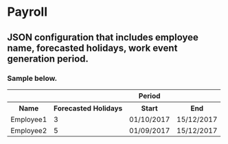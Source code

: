 # Payroll

## JSON configuration that includes employee name, forecasted holidays, work event generation period.

### Sample below. 
<table>
<tr>
<th>
</th>
<th>
</th>
<th>
Period
</th>

</tr>
<tr>
<th>
Name
</th>
<th>
Forecasted Holidays
</th>
<th>
Start
</th>
<th>
End
</th>
</tr>
<tr>
<td>
Employee1
</td>
<td>
3
</td>
<td>
01/10/2017
</td>
<td>
15/12/2017
</td>
</tr>
<tr>
<td>
Employee2
</td>
<td>
5
</td>
<td>
01/09/2017
</td>
<td>
15/12/2017
</td>
</tr>
<tr>
</tr>

